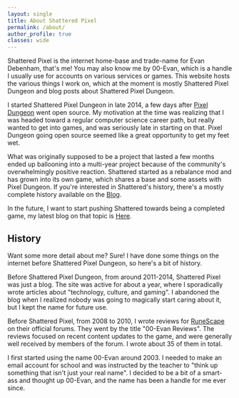 ```yaml
---
layout: single
title: About Shattered Pixel
permalink: /about/
author_profile: true
classes: wide
---
```


Shattered Pixel is the internet home-base and trade-name for Evan Debenham, that's me! You may also know me by 00-Evan, which is a handle I usually use for accounts on various services or games. This website hosts the various things I work on, which at the moment is mostly Shattered Pixel Dungeon and blog posts about Shattered Pixel Dungeon.

I started Shattered Pixel Dungeon in late 2014, a few days after [Pixel Dungeon](http://pixeldungeon.watabou.ru/) went open source. My motivation at the time was realizing that I was headed toward a regular computer science career path, but really wanted to get into games, and was seriously late in starting on that. Pixel Dungeon going open source seemed like a great opportunity to get my feet wet.

What was originally supposed to be a project that lasted a few months ended up ballooning into a multi-year project because of the community's overwhelmingly positive reaction. Shattered started as a rebalance mod and has grown into its own game, which shares a base and some assets with Pixel Dungeon. If you're interested in Shattered's history, there's a mostly complete history available on the [Blog](/blog/).

In the future, I want to start pushing Shattered towards being a completed game, my latest blog on that topic is [Here](/blog/shattered-pixel-dungeon-in-2019.html).

## History

Want some more detail about me? Sure! I have done some things on the internet before Shattered Pixel Dungeon, so here's a bit of history.

Before Shattered Pixel Dungeon, from around 2011-2014, Shattered Pixel was just a blog. The site was active for about a year, where I sporadically wrote articles about "technology, culture, and gaming". I abandoned the blog when I realized nobody was going to magically start caring about it, but I kept the name for future use.

Before Shattered Pixel, from 2008 to 2010, I wrote reviews for [RuneScape](oldschool.runescape.com) on their official forums. They went by the title "00-Evan Reviews". The reviews focused on recent content updates to the game, and were generally well received by members of the forum. I wrote about 35 of them in total.

I first started using the name 00-Evan around 2003. I needed to make an email account for school and was instructed by the teacher to "think up something that isn't just your real name". I decided to be a bit of a smart-ass and thought up 00-Evan, and the name has been a handle for me ever since.
